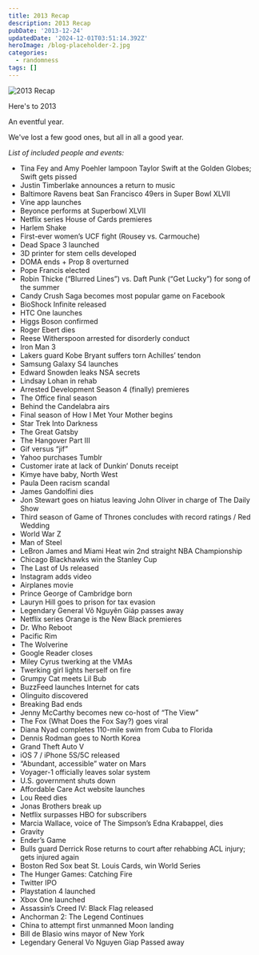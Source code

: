 ```yaml
---
title: 2013 Recap
description: 2013 Recap
pubDate: '2013-12-24'
updatedDate: '2024-12-01T03:51:14.392Z'
heroImage: /blog-placeholder-2.jpg
categories:
  - randomness
tags: []
---
```


![2013 Recap](/blog-placeholder-2.jpg)

Here's to 2013

An eventful year.

We've lost a few good ones, but all in all a good year.

_List of included people and events:_

<!--more-->

- Tina Fey and Amy Poehler lampoon Taylor Swift at the Golden Globes; Swift gets pissed
- Justin Timberlake announces a return to music
- Baltimore Ravens beat San Francisco 49ers in Super Bowl XLVII
- Vine app launches
- Beyonce performs at Superbowl XLVII
- Netflix series House of Cards premieres
- Harlem Shake
- First-ever women’s UCF fight (Rousey vs. Carmouche)
- Dead Space 3 launched
- 3D printer for stem cells developed
- DOMA ends + Prop 8 overturned
- Pope Francis elected
- Robin Thicke (“Blurred Lines”) vs. Daft Punk (“Get Lucky”) for song of the summer
- Candy Crush Saga becomes most popular game on Facebook
- BioShock Infinite released
- HTC One launches
- Higgs Boson confirmed
- Roger Ebert dies
- Reese Witherspoon arrested for disorderly conduct
- Iron Man 3
- Lakers guard Kobe Bryant suffers torn Achilles’ tendon
- Samsung Galaxy S4 launches
- Edward Snowden leaks NSA secrets
- Lindsay Lohan in rehab
- Arrested Development Season 4 (finally) premieres
- The Office final season
- Behind the Candelabra airs
- Final season of How I Met Your Mother begins
- Star Trek Into Darkness
- The Great Gatsby
- The Hangover Part III
- Gif versus “jif”
- Yahoo purchases Tumblr
- Customer irate at lack of Dunkin’ Donuts receipt
- Kimye have baby, North West
- Paula Deen racism scandal
- James Gandolfini dies
- Jon Stewart goes on hiatus leaving John Oliver in charge of The Daily Show
- Third season of Game of Thrones concludes with record ratings / Red Wedding
- World War Z
- Man of Steel
- LeBron James and Miami Heat win 2nd straight NBA Championship
- Chicago Blackhawks win the Stanley Cup
- The Last of Us released
- Instagram adds video
- Airplanes movie
- Prince George of Cambridge born
- Lauryn Hill goes to prison for tax evasion
- Legendary General Võ Nguyên Giáp passes away
- Netflix series Orange is the New Black premieres
- Dr. Who Reboot
- Pacific Rim
- The Wolverine
- Google Reader closes
- Miley Cyrus twerking at the VMAs
- Twerking girl lights herself on fire
- Grumpy Cat meets Lil Bub
- BuzzFeed launches Internet for cats
- Olinguito discovered
- Breaking Bad ends
- Jenny McCarthy becomes new co-host of “The View”
- The Fox (What Does the Fox Say?) goes viral
- Diana Nyad completes 110-mile swim from Cuba to Florida
- Dennis Rodman goes to North Korea
- Grand Theft Auto V
- iOS 7 / iPhone 5S/5C released
- “Abundant, accessible” water on Mars
- Voyager-1 officially leaves solar system
- U.S. government shuts down
- Affordable Care Act website launches
- Lou Reed dies
- Jonas Brothers break up
- Netflix surpasses HBO for subscribers
- Marcia Wallace, voice of The Simpson’s Edna Krabappel, dies
- Gravity
- Ender’s Game
- Bulls guard Derrick Rose returns to court after rehabbing ACL injury; gets injured again
- Boston Red Sox beat St. Louis Cards, win World Series
- The Hunger Games: Catching Fire
- Twitter IPO
- Playstation 4 launched
- Xbox One launched
- Assassin’s Creed IV: Black Flag released
- Anchorman 2: The Legend Continues
- China to attempt first unmanned Moon landing
- Bill de Blasio wins mayor of New York
- Legendary General Vo Nguyen Giap Passed away
